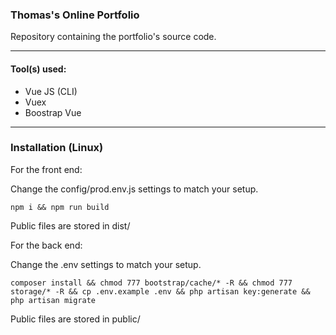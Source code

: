 ### Thomas's Online Portfolio
Repository containing the portfolio's source code.

***

#### **Tool(s) used**:

- Vue JS (CLI)
- Vuex
- Boostrap Vue

***

### **Installation** (Linux)

For the front end:

Change the config/prod.env.js settings to match your setup.

```npm i && npm run build```

Public files are stored in dist/

For the back end:

Change the .env settings to match your setup.

```composer install && chmod 777 bootstrap/cache/* -R && chmod 777 storage/* -R && cp .env.example .env && php artisan key:generate && php artisan migrate```

Public files are stored in public/
